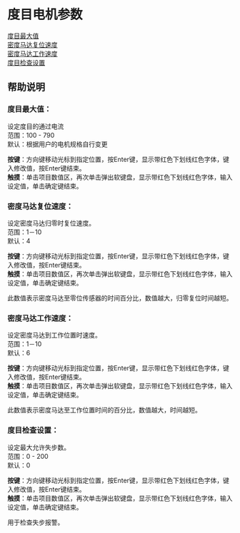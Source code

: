 # 度目电机参数

[度目最大值](du-mu-dian-ji-can-shu.md#du-mu-zui-da-zhi)   
[密度马达复位速度 ](du-mu-dian-ji-can-shu.md#mi-du-ma-da-fu-wei-su-du)  
[密度马达工作速度 ](du-mu-dian-ji-can-shu.md#mi-du-ma-da-gong-zuo-su-du)  
[度目检查设置](du-mu-dian-ji-can-shu.md#du-mu-jian-cha-she-zhi)

## 帮助说明

### **度目最大值：**

设定度目的通过电流  
 范围：100 - 790  
 默认：根据用户的电机规格自行变更

**按键**：方向键移动光标到指定位置，按Enter键，显示带红色下划线红色字体，键入修改值，按Enter键结束。  
**触摸**：单击项目数值区，再次单击弹出软键盘，显示带红色下划线红色字体，输入设定值，单击确定键结束。

### **密度马达复位速度：**

设定密度马达归零时复位速度。  
 范围：1－10  
 默认：4

**按键**：方向键移动光标到指定位置，按Enter键，显示带红色下划线红色字体，键入修改值，按Enter键结束。  
**触摸**：单击项目数值区，再次单击弹出软键盘，显示带红色下划线红色字体，输入设定值，单击确定键结束。

此数值表示密度马达至零位传感器的时间百分比，数值越大，归零复位时间越短。

### **密度马达工作速度：**

设定密度马达到工作位置时速度。  
 范围：1－10  
 默认：6

**按键**：方向键移动光标到指定位置，按Enter键，显示带红色下划线红色字体，键入修改值，按Enter键结束。  
**触摸**：单击项目数值区，再次单击弹出软键盘，显示带红色下划线红色字体，输入设定值，单击确定键结束。

此数值表示密度马达至工作位置时间的百分比，数值越大，时间越短。

### **度目检查设置：**

设定最大允许失步数。  
 范围：0 - 200  
 默认：0

**按键**：方向键移动光标到指定位置，按Enter键，显示带红色下划线红色字体，键入修改值，按Enter键结束。  
**触摸**：单击项目数值区，再次单击弹出软键盘，显示带红色下划线红色字体，输入设定值，单击确定键结束。

用于检查失步报警。

